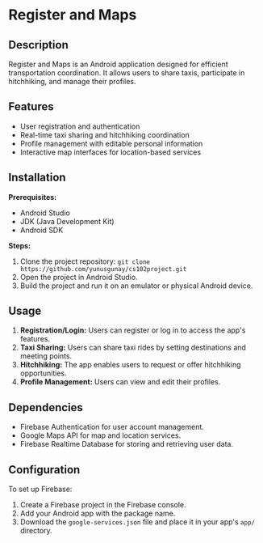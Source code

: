 # Register and Maps

## Description
Register and Maps is an Android application designed for efficient transportation coordination. It allows users to share taxis, participate in hitchhiking, and manage their profiles.

## Features
- User registration and authentication
- Real-time taxi sharing and hitchhiking coordination
- Profile management with editable personal information
- Interactive map interfaces for location-based services

## Installation
**Prerequisites:**
- Android Studio
- JDK (Java Development Kit)
- Android SDK

**Steps:**
1. Clone the project repository: `git clone https://github.com/yunusgunay/cs102project.git`
2. Open the project in Android Studio.
3. Build the project and run it on an emulator or physical Android device.

## Usage
1. **Registration/Login:** Users can register or log in to access the app's features.
2. **Taxi Sharing:** Users can share taxi rides by setting destinations and meeting points.
3. **Hitchhiking:** The app enables users to request or offer hitchhiking opportunities.
4. **Profile Management:** Users can view and edit their profiles.

## Dependencies
- Firebase Authentication for user account management.
- Google Maps API for map and location services.
- Firebase Realtime Database for storing and retrieving user data.

## Configuration
To set up Firebase:
1. Create a Firebase project in the Firebase console.
2. Add your Android app with the package name.
3. Download the `google-services.json` file and place it in your app's `app/` directory.

